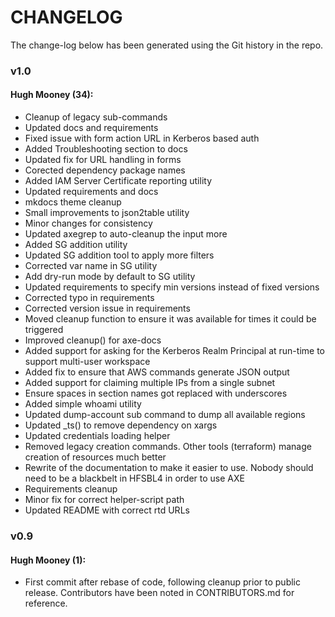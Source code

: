 # CHANGELOG

The change-log below has been generated using the Git history in the repo.

### v1.0

#### Hugh Mooney (34):
 - Cleanup of legacy sub-commands
 - Updated docs and requirements
 - Fixed issue with form action URL in Kerberos based auth
 - Added Troubleshooting section to docs
 - Updated fix for URL handling in forms
 - Corected dependency package names
 - Added IAM Server Certificate reporting utility
 - Updated requirements and docs
 - mkdocs theme cleanup
 - Small improvements to json2table utility
 - Minor changes for consistency
 - Updated axegrep to auto-cleanup the input more
 - Added SG addition utility
 - Updated SG addition tool to apply more filters
 - Corrected var name in SG utility
 - Add dry-run mode by default to SG utility
 - Updated requirements to specify min versions instead of fixed versions
 - Corrected typo in requirements
 - Corrected version issue in requirements
 - Moved cleanup function to ensure it was available for times it could be triggered
 - Improved cleanup() for axe-docs
 - Added support for asking for the Kerberos Realm Principal at run-time to support multi-user workspace
 - Added fix to ensure that AWS commands generate JSON output
 - Added support for claiming multiple IPs from a single subnet
 - Ensure spaces in section names got replaced with underscores
 - Added simple whoami utility
 - Updated dump-account sub command to dump all available regions
 - Updated _ts() to remove dependency on xargs
 - Updated credentials loading helper
 - Removed legacy creation commands. Other tools (terraform) manage creation of resources much better
 - Rewrite of the documentation to make it easier to use. Nobody should need to be a blackbelt in HFSBL4 in order to use AXE
 - Requirements cleanup
 - Minor fix for correct helper-script path
 - Updated README with correct rtd URLs


### v0.9

#### Hugh Mooney (1):
 - First commit after rebase of code, following cleanup prior to public release. Contributors have been noted in CONTRIBUTORS.md for reference.
